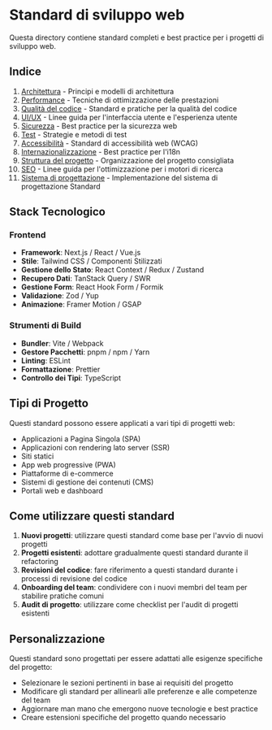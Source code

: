 # Standard di sviluppo web

Questa directory contiene standard completi e best practice per i progetti di sviluppo web.

## Indice

1. [Architettura](architecture.md) - Principi e modelli di architettura
2. [Performance](performance.md) - Tecniche di ottimizzazione delle prestazioni
3. [Qualità del codice](code-quality.md) - Standard e pratiche per la qualità del codice
4. [UI/UX](ui-ux.md) - Linee guida per l'interfaccia utente e l'esperienza utente
5. [Sicurezza](security.md) - Best practice per la sicurezza web
6. [Test](testing.md) - Strategie e metodi di test
7. [Accessibilità](accessibility.md) - Standard di accessibilità web (WCAG)
8. [Internazionalizzazione](internationalization.md) - Best practice per l'i18n
9. [Struttura del progetto](project-structure.md) - Organizzazione del progetto consigliata
10. [SEO](seo.md) - Linee guida per l'ottimizzazione per i motori di ricerca
11. [Sistema di progettazione](design-system.md) - Implementazione del sistema di progettazione Standard

## Stack Tecnologico

### Frontend
- **Framework**: Next.js / React / Vue.js
- **Stile**: Tailwind CSS / Componenti Stilizzati
- **Gestione dello Stato**: React Context / Redux / Zustand
- **Recupero Dati**: TanStack Query / SWR
- **Gestione Form**: React Hook Form / Formik
- **Validazione**: Zod / Yup
- **Animazione**: Framer Motion / GSAP

### Strumenti di Build
- **Bundler**: Vite / Webpack
- **Gestore Pacchetti**: pnpm / npm / Yarn
- **Linting**: ESLint
- **Formattazione**: Prettier
- **Controllo dei Tipi**: TypeScript

## Tipi di Progetto

Questi standard possono essere applicati a vari tipi di progetti web:

- Applicazioni a Pagina Singola (SPA)
- Applicazioni con rendering lato server (SSR)
- Siti statici
- App web progressive (PWA)
- Piattaforme di e-commerce
- Sistemi di gestione dei contenuti (CMS)
- Portali web e dashboard

## Come utilizzare questi standard

1. **Nuovi progetti**: utilizzare questi standard come base per l'avvio di nuovi progetti
2. **Progetti esistenti**: adottare gradualmente questi standard durante il refactoring
3. **Revisioni del codice**: fare riferimento a questi standard durante i processi di revisione del codice
4. **Onboarding del team**: condividere con i nuovi membri del team per stabilire pratiche comuni
5. **Audit di progetto**: utilizzare come checklist per l'audit di progetti esistenti

## Personalizzazione

Questi standard sono progettati per essere adattati alle esigenze specifiche del progetto:

- Selezionare le sezioni pertinenti in base ai requisiti del progetto
- Modificare gli standard per allinearli alle preferenze e alle competenze del team
- Aggiornare man mano che emergono nuove tecnologie e best practice
- Creare estensioni specifiche del progetto quando necessario